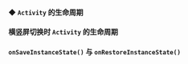



####  ◆ `Activity` 的生命周期

#### 横竖屏切换时 `Activity` 的生命周期

#### `onSaveInstanceState()` 与 `onRestoreInstanceState()`